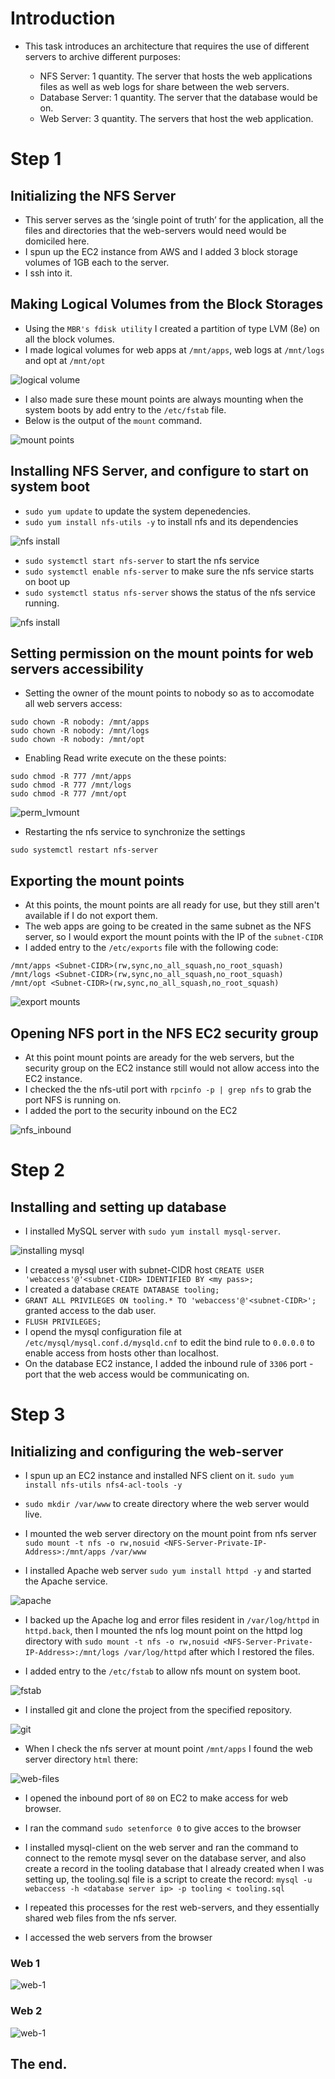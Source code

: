 # **Introduction**
* This task introduces an architecture that requires the use of different servers to archive different purposes:

  * NFS Server: 1 quantity. The server that hosts the web applications files as well as web logs for share between the web servers.
  * Database Server: 1 quantity. The server that the database would be on.
  * Web Server: 3 quantity. The servers that host the web application.

# **Step 1**
## **Initializing the NFS Server**
* This server serves as the ‘single point of truth’ for the application, all the files and directories that the web-servers would need would be domiciled here.
* I spun up the EC2 instance from AWS and I added 3 block storage volumes of 1GB each to the server.
* I ssh into it.

## **Making Logical Volumes from the Block Storages**
* Using the `MBR's fdisk utility` I created a partition of type LVM (8e) on all the block volumes.
* I made logical volumes for web apps at `/mnt/apps`, web logs at `/mnt/logs` and opt at `/mnt/opt`

![logical volume](./p7/making-lv.png)
* I also made sure these mount points are always mounting when the system boots by add entry to the `/etc/fstab` file.
* Below is the output of the `mount` command.

![mount points](./p7/lv-mounts.png)


## **Installing NFS Server, and configure to start on system boot**
* `sudo yum update` to update the system depenedencies.
* `sudo yum install nfs-utils -y` to install nfs and its dependencies

![nfs install](./p7/nfs-install.png)
* `sudo systemctl start nfs-server` to start the nfs service
* `sudo systemctl enable nfs-server` to make sure the nfs service starts on boot up
* `sudo systemctl status nfs-server` shows the status of the nfs service running.

![nfs install](./p7/started-enabled-NFS.png)

## **Setting permission on the mount points for web servers accessibility**

* Setting the owner of the mount points to nobody so as to accomodate all web servers access:

```
sudo chown -R nobody: /mnt/apps
sudo chown -R nobody: /mnt/logs
sudo chown -R nobody: /mnt/opt
```
* Enabling Read write execute on the these points:
```
sudo chmod -R 777 /mnt/apps
sudo chmod -R 777 /mnt/logs
sudo chmod -R 777 /mnt/opt
```
![perm_lvmount](./p7/changing-perm-on-lvMounts-nfs.png)
* Restarting the nfs service to synchronize the settings
```
sudo systemctl restart nfs-server
```
##  **Exporting the mount points** 

* At this points, the mount points are all ready for use, but they still aren't available if I do not export them.
* The web apps are going to be created in the same subnet as the NFS server, so I would export the mount points with the IP of the `subnet-CIDR`
* I added entry to the `/etc/exports` file with the following code:
```
/mnt/apps <Subnet-CIDR>(rw,sync,no_all_squash,no_root_squash)
/mnt/logs <Subnet-CIDR>(rw,sync,no_all_squash,no_root_squash)
/mnt/opt <Subnet-CIDR>(rw,sync,no_all_squash,no_root_squash)
```
![export mounts](./p7/exporting-mounts2.png)

## **Opening NFS port in the NFS EC2 security group**
* At this point mount points are aready for the web servers, but the security group on the EC2 instance still would not allow access into the EC2 instance.
* I checked the the nfs-util port with `rpcinfo -p | grep nfs` to grab the port NFS is running on.
* I added the port to the security inbound on the EC2

![nfs_inbound](./p7/inbound-nfs2.png)

# **Step 2**
## **Installing and setting up database**

* I installed MySQL server with `sudo yum install mysql-server`.

![installing mysql](./p7/installing-mysql.png)

* I created a mysql user with subnet-CIDR host `CREATE USER 'webaccess'@'<subnet-CIDR> IDENTIFIED BY <my pass>;`
* I created a database `CREATE DATABASE tooling;`
* `GRANT ALL PRIVILEGES ON tooling.* TO 'webaccess'@'<subnet-CIDR>';` granted access to the dab user.
* `FLUSH PRIVILEGES;` 
* I opend the mysql configuration file at `/etc/mysql/mysql.conf.d/mysqld.cnf` to edit the bind rule to `0.0.0.0` to enable access from hosts other than localhost.
* On the database EC2 instance, I added the inbound rule of `3306` port - port that the web access would be communicating on.

# **Step 3**
## **Initializing and configuring the web-server**

* I spun up an EC2 instance and installed NFS client on it. `sudo yum install nfs-utils nfs4-acl-tools -y`
* `sudo mkdir /var/www` to create directory where the web server would live.
* I mounted the web server directory on the mount point from nfs server  `sudo mount -t nfs -o rw,nosuid <NFS-Server-Private-IP-Address>:/mnt/apps /var/www`

* I installed Apache web server `sudo yum install httpd -y` and started the Apache service.

![apache](./p7/http-status-web.png)

* I backed up the Apache log and error files resident in `/var/log/httpd` in `httpd.back`, then I mounted the nfs log mount point on the httpd log directory with `sudo mount -t nfs -o rw,nosuid <NFS-Server-Private-IP-Address>:/mnt/logs /var/log/httpd` after which I restored the files.

* I added entry to the `/etc/fstab` to allow nfs mount on system boot.

![fstab](./p7/fstab-web2.png)

* I installed git and clone the project from the specified repository.

![git](./p7/installing-git-web.png)

* When I check the nfs server at mount point `/mnt/apps` I found the web server directory `html` there:

![web-files](./p7/view-apache-on-nfs.png)

* I opened the inbound port of `80` on EC2 to make access for web browser.

* I ran the command `sudo setenforce 0` to give acces to the browser

* I installed mysql-client on the web server and ran the command to connect to the remote mysql sever on the database server, and also create a record in the tooling database that I already created when I was setting up, the tooling.sql file is a script to create the record: `mysql -u webaccess -h <database server ip> -p tooling < tooling.sql`

* I repeated this processes for the rest web-servers, and they essentially shared web files from the nfs server.

* I accessed the web servers from the browser

### Web 1
![web-1](./p7/web-webpage.png)

### Web 2
![web-1](./p7/web2.png)


## **The end.**